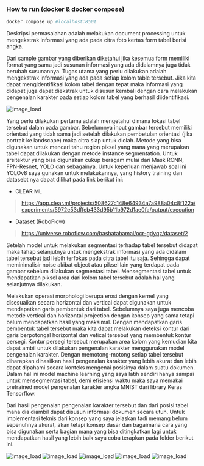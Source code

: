 ### How to run (docker & docker compose)
```bash
docker compose up #localhost:8501
```

Deskripsi permasalahan adalah melakukan document processing untuk mengekstrak informasi yang ada pada citra foto kertas form tabel berisi angka.

Dari sample gambar yang diberikan diketahui jika kesemua form memiliki format yang sama jadi susunan informasi yang ada didalamnya juga tidak berubah susunannya. Tugas utama yang perlu dilakukan adalah mengekstrak informasi yang ada pada setiap kolom table tersebut. Jika kita dapat mengidentifikasi kolom tabel dengan tepat maka informasi yang didapat juga dapat diekstrak untuk disusun kembali dengan cara melakukan pengenalan karakter pada setiap kolom tabel yang berhasil diidentifikasi. 


![image_load](./sample/1.png)


Yang perlu dilakukan pertama adalah mengetahui dimana lokasi tabel tersebut dalam pada gambar. Sebelumnya input gambar tersebut memiliki orientasi yang tidak sama jadi setelah dilakukan pembetulan orientasi (jika portrait ke landscape) maka citra siap untuk diolah. Metode yang bisa digunakan untuk mencari tahu region piksel yang mana yang merupakan tabel dapat dilakukan dengan metode instance segmentation. Untuk arsitektur yang bisa digunakan cukup beragam mulai dari Mask RCNN, FPN-Resnet, YOLO dan sebagainya. Untuk keperluan menjawab soal ini YOLOv8 saya gunakan untuk melakukannya, yang history training dan datasebt nya dapat dilihat pada link berikut ini: 

* CLEAR ML
> https://app.clear.ml/projects/508627c148e64934a7a988a04c8f122a/experiments/5972e53dffeb433d95b11b972d1ae0fa/output/execution
* Dataset (RoboFlow)
> https://universe.roboflow.com/bashatahamal/ocr-gdyqz/dataset/2

Setelah model untuk melakukan segmentasi terhadap tabel tersebut didapat maka tahap selanjutnya untuk mengekstrak informasi yang ada didalam tabel tersebut jadi lebih terfokus pada citra tabel itu saja. Sehingga dapat meminimalisir noise akibat object atau piksel lain yang terdapat pada gambar sebelum dilakukan segmentasi tabel. Mensegmentasi tabel untuk mendapatkan piksel area dari kolom tabel tersebut adalah hal yang selanjutnya dilakukan.

Melakukan operasi morphologi berupa erosi dengan kernel yang disesuaikan secara horizontal dan vertical dapat digunakan untuk mendapatkan garis pembentuk dari tabel. Sebelumnya saya juga mencoba metode vertical dan horizontal projection dengan konsep yang sama tetapi belum mendapatkan hasil yang maksimal. Dengan mendapatkan garis pembentuk tabel tersebut maka kita dapat melakukan deteksi kontur dari garis berpotongal horizontal dan vetical tersebut yang membentuk kontur persegi. Kontur persegi tersebut merupakan area kolom yang kemudian kita dapat ambil untuk dilakukan pengenalan karakter menggunakan model pengenalan karakter.
Dengan memotong-motong setiap tabel tersebut diharapkan dihasilkan hasil pengenalan karakter yang lebih akurat dan lebih dapat dipahami secara konteks mengenai posisinya dalam suatu dokumen. Dalam hal ini model machine learning yang saya latih sendiri hanya sampai untuk mensegmentasi tabel, demi efisiensi waktu maka saya memakai pretrained model pengenalan karakter angka MNIST dari library Keras Tensorflow. 

Dari hasil pengenalan pengenalan karakter tersebut dan dari posisi tabel mana dia diambil dapat disusun informasi dokumen secara utuh. Untuk implementasi teknis dari konsep yang saya jelaskan tadi memang belum sepenuhnya akurat, akan tetapi konsep dasar dan bagaimana cara yang bisa digunakan serta bagian mana yang bisa ditingkatkan lagi untuk mendapatkan hasil yang lebih baik saya coba terapkan pada folder berikut ini.




![image_load](./sample/2.png)
![image_load](./sample/3.png)
![image_load](./sample/4.png)
![image_load](./sample/5.png)
![image_load](./sample/6.png)